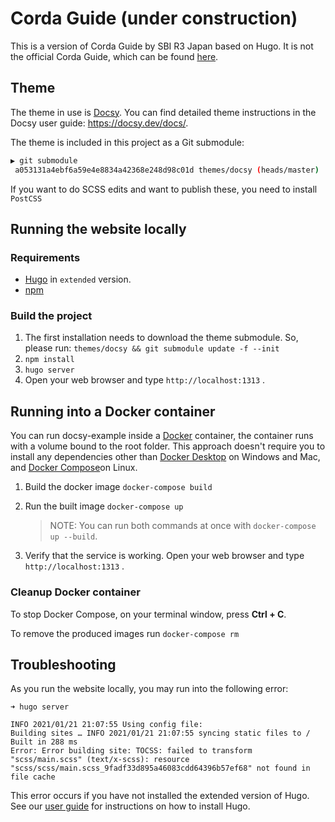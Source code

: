# Corda Guide (under construction)

This is a version of Corda Guide by SBI R3 Japan based on Hugo. It is not the official Corda Guide, which can be found [here](https://support.sbir3japan.co.jp/hc/ja).

## Theme

The theme in use is [Docsy](https://example.docsy.dev/).
You can find detailed theme instructions in the Docsy user guide: https://docsy.dev/docs/.

The theme is included in this project as a Git submodule:

```bash
▶ git submodule
 a053131a4ebf6a59e4e8834a42368e248d98c01d themes/docsy (heads/master)
```

If you want to do SCSS edits and want to publish these, you need to install `PostCSS`


## Running the website locally

### Requirements 
- [Hugo](https://gohugo.io) in `extended` version.
- [npm](https://nodejs.org/en/download/) 

### Build the project
1. The first installation needs to download the theme submodule. So, please run: `themes/docsy && git submodule update -f --init`
2. `npm install`
3. `hugo server`
4. Open your web browser and type `http://localhost:1313` .

## Running into a Docker container

You can run docsy-example inside a [Docker](https://docs.docker.com/) container, the container runs with a volume bound to the root folder. This approach doesn't require you to install any dependencies other than [Docker Desktop](https://www.docker.com/products/docker-desktop) on Windows and Mac, and [Docker Compose](https://docs.docker.com/compose/install/)on Linux.

1. Build the docker image `docker-compose build`
  
1. Run the built image `docker-compose up`

   > NOTE: You can run both commands at once with `docker-compose up --build`.

2. Verify that the service is working. Open your web browser and type `http://localhost:1313` .

### Cleanup Docker container

To stop Docker Compose, on your terminal window, press **Ctrl + C**. 

To remove the produced images run `docker-compose rm`

## Troubleshooting

As you run the website locally, you may run into the following error:

```
➜ hugo server

INFO 2021/01/21 21:07:55 Using config file: 
Building sites … INFO 2021/01/21 21:07:55 syncing static files to /
Built in 288 ms
Error: Error building site: TOCSS: failed to transform "scss/main.scss" (text/x-scss): resource "scss/scss/main.scss_9fadf33d895a46083cdd64396b57ef68" not found in file cache
```

This error occurs if you have not installed the extended version of Hugo.
See our [user guide](https://www.docsy.dev/docs/getting-started/) for instructions on how to install Hugo.

